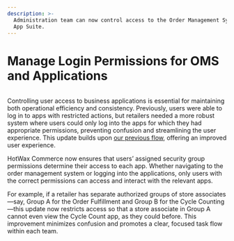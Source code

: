 ```yaml
---
description: >-
  Administration team can now control access to the Order Management System and
  App Suite.
---
```


# Manage Login Permissions for OMS and Applications

<figure><img src="https://www.hotwax.co/hubfs/Manage%20login%20Permissions%20for%20OMS%20and%20Applications.png" alt=""><figcaption></figcaption></figure>

Controlling user access to business applications is essential for maintaining both operational efficiency and consistency. Previously, users were able to log in to apps with restricted actions, but retailers needed a more robust system where users could only log into the apps for which they had appropriate permissions, preventing confusion and streamlining the user experience. This update builds upon [our previous flow](https://www.hotwax.co/product-updates/user-app-permissions?\_gl=1\*1fx7yu3\*\_gcl\_au\*MTEyMTc2NzQ3MS4xNzIzNTI0MzQw\*\_ga\*OTcyNjg0NDQwLjE3MDQ5NzY5MTA.\*\_ga\_JX2NME6PTK\*MTcyOTY3ODQ5OS4yMDguMC4xNzI5Njc4NDk5LjYwLjAuMA), offering an improved user experience.

HotWax Commerce now ensures that users’ assigned security group permissions determine their access to each app. Whether navigating to the order management system or logging into the applications, only users with the correct permissions can access and interact with the relevant apps.

For example, if a retailer has separate authorized groups of store associates—say, Group A for the Order Fulfillment and Group B for the Cycle Counting —this update now restricts access so that a store associate in Group A cannot even view the Cycle Count app, as they could before. This improvement minimizes confusion and promotes a clear, focused task flow within each team.
